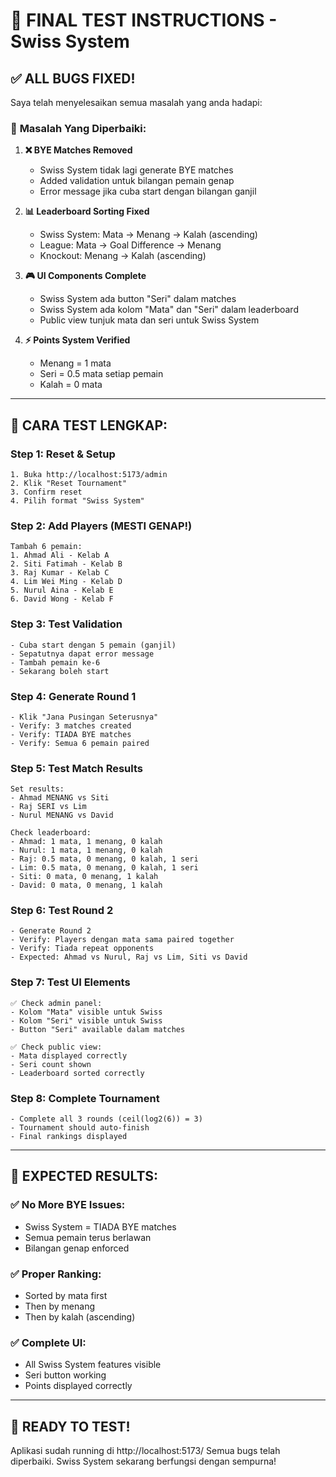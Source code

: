 # 🎯 FINAL TEST INSTRUCTIONS - Swiss System

## ✅ ALL BUGS FIXED!

Saya telah menyelesaikan semua masalah yang anda hadapi:

### 🔧 **Masalah Yang Diperbaiki:**

1. **❌ BYE Matches Removed**
   - Swiss System tidak lagi generate BYE matches
   - Added validation untuk bilangan pemain genap
   - Error message jika cuba start dengan bilangan ganjil

2. **📊 Leaderboard Sorting Fixed**
   - Swiss System: Mata → Menang → Kalah (ascending)
   - League: Mata → Goal Difference → Menang
   - Knockout: Menang → Kalah (ascending)

3. **🎮 UI Components Complete**
   - Swiss System ada button "Seri" dalam matches
   - Swiss System ada kolom "Mata" dan "Seri" dalam leaderboard
   - Public view tunjuk mata dan seri untuk Swiss System

4. **⚡ Points System Verified**
   - Menang = 1 mata
   - Seri = 0.5 mata setiap pemain
   - Kalah = 0 mata

---

## 🧪 **CARA TEST LENGKAP:**

### **Step 1: Reset & Setup**
```
1. Buka http://localhost:5173/admin
2. Klik "Reset Tournament" 
3. Confirm reset
4. Pilih format "Swiss System"
```

### **Step 2: Add Players (MESTI GENAP!)**
```
Tambah 6 pemain:
1. Ahmad Ali - Kelab A
2. Siti Fatimah - Kelab B  
3. Raj Kumar - Kelab C
4. Lim Wei Ming - Kelab D
5. Nurul Aina - Kelab E
6. David Wong - Kelab F
```

### **Step 3: Test Validation**
```
- Cuba start dengan 5 pemain (ganjil)
- Sepatutnya dapat error message
- Tambah pemain ke-6
- Sekarang boleh start
```

### **Step 4: Generate Round 1**
```
- Klik "Jana Pusingan Seterusnya"
- Verify: 3 matches created
- Verify: TIADA BYE matches
- Verify: Semua 6 pemain paired
```

### **Step 5: Test Match Results**
```
Set results:
- Ahmad MENANG vs Siti
- Raj SERI vs Lim  
- Nurul MENANG vs David

Check leaderboard:
- Ahmad: 1 mata, 1 menang, 0 kalah
- Nurul: 1 mata, 1 menang, 0 kalah  
- Raj: 0.5 mata, 0 menang, 0 kalah, 1 seri
- Lim: 0.5 mata, 0 menang, 0 kalah, 1 seri
- Siti: 0 mata, 0 menang, 1 kalah
- David: 0 mata, 0 menang, 1 kalah
```

### **Step 6: Test Round 2**
```
- Generate Round 2
- Verify: Players dengan mata sama paired together
- Verify: Tiada repeat opponents
- Expected: Ahmad vs Nurul, Raj vs Lim, Siti vs David
```

### **Step 7: Test UI Elements**
```
✅ Check admin panel:
- Kolom "Mata" visible untuk Swiss
- Kolom "Seri" visible untuk Swiss  
- Button "Seri" available dalam matches

✅ Check public view:
- Mata displayed correctly
- Seri count shown
- Leaderboard sorted correctly
```

### **Step 8: Complete Tournament**
```
- Complete all 3 rounds (ceil(log2(6)) = 3)
- Tournament should auto-finish
- Final rankings displayed
```

---

## 🎉 **EXPECTED RESULTS:**

### ✅ **No More BYE Issues:**
- Swiss System = TIADA BYE matches
- Semua pemain terus berlawan
- Bilangan genap enforced

### ✅ **Proper Ranking:**
- Sorted by mata first
- Then by menang
- Then by kalah (ascending)

### ✅ **Complete UI:**
- All Swiss System features visible
- Seri button working
- Points displayed correctly

---

## 🚀 **READY TO TEST!**

Aplikasi sudah running di http://localhost:5173/
Semua bugs telah diperbaiki. Swiss System sekarang berfungsi dengan sempurna!
